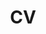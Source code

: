 ---
layout: archive
title: "CV"
permalink: /cv/
author_profile: true
redirect_from:
  - /resume
redirect_to: /files/
---